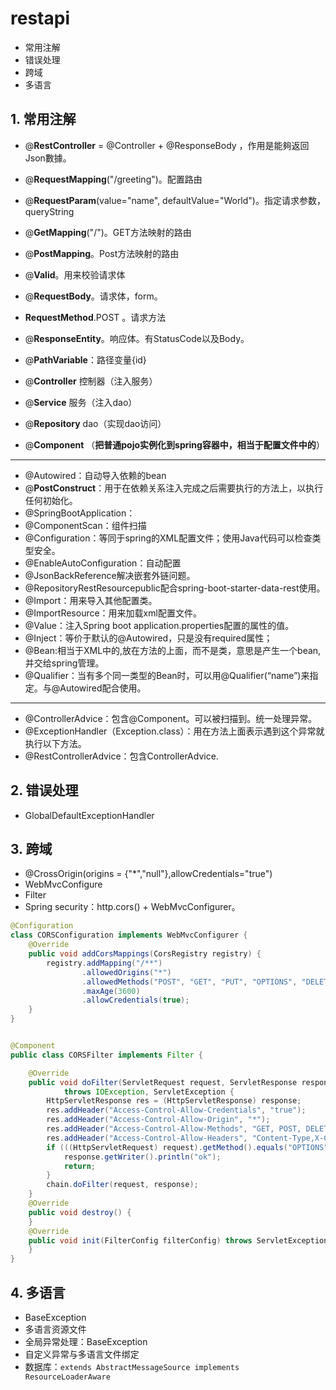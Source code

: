 # restapi

* 常用注解
* 错误处理
* 跨域
* 多语言

## 1. 常用注解

* @**RestController** = @Controller + @ResponseBody ，作用是能夠返回Json數據。
* @**RequestMapping**\("/greeting"\)。配置路由
* @**RequestParam**\(value="name", defaultValue="World"\)。指定请求参数，queryString
* @**GetMapping**\("/"\)。GET方法映射的路由
* @**PostMapping**。Post方法映射的路由
* @**Valid**。用来校验请求体
* @**RequestBody**。请求体，form。
* **RequestMethod**.POST 。请求方法
* @**ResponseEntity**。响应体。有StatusCode以及Body。
* @**PathVariable**：路径变量{id}

* @**Controller** 控制器（注入服务）
* @**Service** 服务（注入dao）
* @**Repository** dao（实现dao访问）
* @**Component** （**把普通pojo实例化到spring容器中，相当于配置文件中的**）

---
* @Autowired：自动导入依赖的bean
* @**PostConstruct**：用于在依赖关系注入完成之后需要执行的方法上，以执行任何初始化。
* @SpringBootApplication：
 * @ComponentScan：组件扫描
 * @Configuration：等同于spring的XML配置文件；使用Java代码可以检查类型安全。
 * @EnableAutoConfiguration：自动配置
* @JsonBackReference解决嵌套外链问题。
* @RepositoryRestResourcepublic配合spring-boot-starter-data-rest使用。
* @Import：用来导入其他配置类。
* @ImportResource：用来加载xml配置文件。
* @Value：注入Spring boot application.properties配置的属性的值。
* @Inject：等价于默认的@Autowired，只是没有required属性；
* @Bean:相当于XML中的,放在方法的上面，而不是类，意思是产生一个bean,并交给spring管理。
* @Qualifier：当有多个同一类型的Bean时，可以用@Qualifier(“name”)来指定。与@Autowired配合使用。
---
* @ControllerAdvice：包含@Component。可以被扫描到。统一处理异常。
* @ExceptionHandler（Exception.class）：用在方法上面表示遇到这个异常就执行以下方法。
* @RestControllerAdvice：包含ControllerAdvice.

## 2. 错误处理

* GlobalDefaultExceptionHandler

## 3. 跨域

* @CrossOrigin(origins = {"*","null"},allowCredentials="true")
* WebMvcConfigure
* Filter
* Spring security：http.cors() + WebMvcConfigurer。

```java
@Configuration
class CORSConfiguration implements WebMvcConfigurer {
    @Override
    public void addCorsMappings(CorsRegistry registry) {
        registry.addMapping("/**")
                .allowedOrigins("*") 
                .allowedMethods("POST", "GET", "PUT", "OPTIONS", "DELETE")
                .maxAge(3600)
                .allowCredentials(true);
    }
}


@Component
public class CORSFilter implements Filter {

    @Override
    public void doFilter(ServletRequest request, ServletResponse response, FilterChain chain)
            throws IOException, ServletException {
        HttpServletResponse res = (HttpServletResponse) response;
        res.addHeader("Access-Control-Allow-Credentials", "true");
        res.addHeader("Access-Control-Allow-Origin", "*");
        res.addHeader("Access-Control-Allow-Methods", "GET, POST, DELETE, PUT");
        res.addHeader("Access-Control-Allow-Headers", "Content-Type,X-CAF-Authorization-Token,sessionToken,X-TOKEN");
        if (((HttpServletRequest) request).getMethod().equals("OPTIONS")) {
            response.getWriter().println("ok");
            return;
        }
        chain.doFilter(request, response);
    }
    @Override
    public void destroy() {
    }
    @Override
    public void init(FilterConfig filterConfig) throws ServletException {
    }
}

```
## 4. 多语言

* BaseException
* 多语言资源文件
* 全局异常处理：BaseException
* 自定义异常与多语言文件绑定
* 数据库：`extends AbstractMessageSource implements ResourceLoaderAware`
